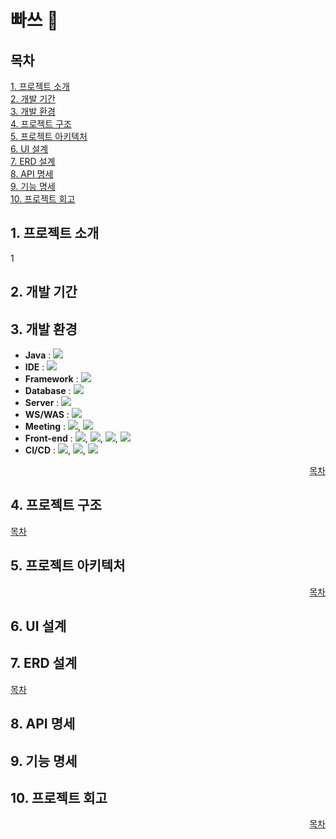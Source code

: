 # 빠쓰 🏀


## 목차
[1. 프로젝트 소개](#1-프로젝트-소개)  
[2. 개발 기간](#2-개발-기간)  
[3. 개발 환경](#4-개발-환경)  
[4. 프로젝트 구조](#5-프로젝트-구조)  
[5. 프로젝트 아키텍처](#6-프로젝트-아키텍처)  
[6. UI 설계](#7-ui-설계)  
[7. ERD 설계](#8-erd-설계)  
[8. API 명세](#9-api-명세)  
[9. 기능 명세](#10-기능-명세)  
[10. 프로젝트 회고](#12-프로젝트-회고)

## 1. 프로젝트 소개
1
## 2. 개발 기간

## 3. 개발 환경
- **Java** : <img src = "https://img.shields.io/badge/Java 17-007396?&logo=java&logoColor=white">
- **IDE** : <img src = "https://img.shields.io/badge/Intellij Idea-000000?&logo=intellijidea&logoColor=white">
- **Framework** : <img src = "https://img.shields.io/badge/Springboot 3.4.4-6DB33F?&logo=springboot&logoColor=white">
- **Database** :  <img src = "https://img.shields.io/badge/PostgreSQL-4479A1?&logo=PostgreSQL&logoColor=white">
- **Server** : <img src = "https://img.shields.io/badge/Amazon EC2-FF9900?&logo=amazonec2&logoColor=white">
- **WS/WAS** : <img src = "https://img.shields.io/badge/Apachetomcat-F8DC75?&logo=apachetomcat&logoColor=white">
- **Meeting** : <img src = "https://img.shields.io/badge/Discord-5865F2?&logo=discord&logoColor=white">, <img src = "https://img.shields.io/badge/Notion-000000?&logo=Notion&logoColor=white">
- **Front-end** : <img src = "https://img.shields.io/badge/HTML-E34F26?&logo=html5&logoColor=white">, <img src = "https://img.shields.io/badge/CSS3-1572B6?&logo=css3&logoColor=white">, <img src = "https://img.shields.io/badge/Javascript-F7DF1E?&logo=javascript&logoColor=white">,  <img src = "https://img.shields.io/badge/Thymeleaf-005F0F?&logo=thymeleaf&logoColor=white">
- **CI/CD** :  <img src = "https://img.shields.io/badge/GitHub Actions-181717?&logo=github&logoColor=white">, <img src = "https://img.shields.io/badge/Amazon EC2-FF9900?&logo=amazonec2&logoColor=white">, <img src = "https://img.shields.io/badge/Amazon S3-569A31?&logo=Amazon S3&logoColor=white">

<div align="right">

[목차](#목차)

</div>

## 4. 프로젝트 구조
[목차](#목차)

</div>

## 5. 프로젝트 아키텍처

<div align="right">

[목차](#목차)

</div>

## 6. UI 설계

## 7. ERD 설계

[목차](#목차)

</div>

## 8. API 명세

## 9. 기능 명세

## 10. 프로젝트 회고


<div align="right">

[목차](#목차)

</div>
